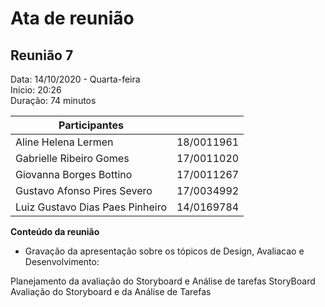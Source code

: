 # Ata de reunião
## Reunião 7

Data: 14/10/2020 - Quarta-feira  
Início: 20:26   
Duração: 74 minutos   


| Participantes           |            |
|-------------------------|------------|
| Aline Helena Lermen             | 18/0011961 |
| Gabrielle Ribeiro Gomes         | 17/0011020 |
| Giovanna Borges Bottino         | 17/0011267 |
| Gustavo Afonso Pires Severo     | 17/0034992 |
| Luiz Gustavo Dias Paes Pinheiro | 14/0169784 |

**Conteúdo da reunião**

* Gravação da apresentação sobre os tópicos de Design, Avaliacao e Desenvolvimento:

Planejamento da avaliação do Storyboard e Análise de tarefas
StoryBoard
Avaliação do Storyboard e da Análise de Tarefas
